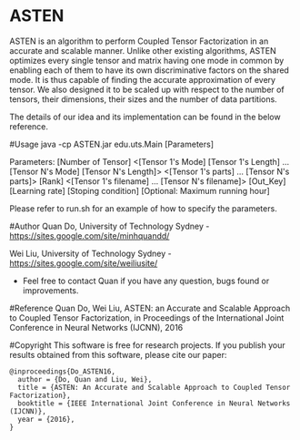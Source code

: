 # ASTEN
ASTEN is an algorithm to perform Coupled Tensor Factorization in an accurate and scalable manner. Unlike other existing algorithms, ASTEN optimizes every single tensor and matrix having one mode in common by enabling each of them to have its own discriminative factors on the shared mode. It is thus capable of finding the accurate approximation of every tensor. We also designed it to be scaled up with respect to the number of tensors, their dimensions, their sizes and the number of data partitions.

The details of our idea and its implementation can be found in the below reference. 

#Usage
java -cp ASTEN.jar edu.uts.Main [Parameters]

Parameters: [Number of Tensor] <[Tensor 1's Mode] [Tensor 1's Length] ... [Tensor N's Mode] [Tensor N's Length]> <[Tensor 1's parts] ... [Tensor N's parts]> [Rank] <[Tensor 1's filename] ... [Tensor N's filename]> [Out_Key] [Learning rate] [Stoping condition] [Optional: Maximum running hour]
  
Please refer to run.sh for an example of how to specify the parameters.

#Author
Quan Do, University of Technology Sydney - https://sites.google.com/site/minhquandd/

Wei Liu, University of Technology Sydney - https://sites.google.com/site/weiliusite/

* Feel free to contact Quan if you have any question, bugs found or improvements.

#Reference
Quan Do, Wei Liu, ASTEN: an Accurate and Scalable Approach to Coupled Tensor Factorization, in Proceedings of the International Joint Conference in Neural Networks (IJCNN), 2016 

#Copyright
This software is free for research projects. If you publish your results obtained from this software, please cite our paper:

    @inproceedings{Do_ASTEN16,
      author = {Do, Quan and Liu, Wei},
      title = {ASTEN: An Accurate and Scalable Approach to Coupled Tensor Factorization},
      booktitle = {IEEE International Joint Conference in Neural Networks (IJCNN)},
      year = {2016},
    }
